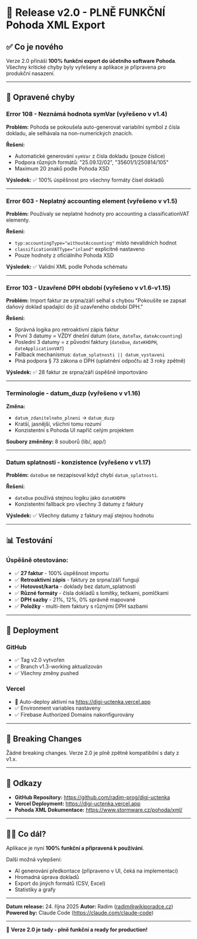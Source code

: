 # 🎉 Release v2.0 - PLNĚ FUNKČNÍ Pohoda XML Export

## ✅ Co je nového

Verze 2.0 přináší **100% funkční export do účetního software Pohoda**. Všechny kritické chyby byly vyřešeny a aplikace je připravena pro produkční nasazení.

---

## 🔧 Opravené chyby

### Error 108 - Neznámá hodnota symVar (vyřešeno v v1.4)
**Problém:** Pohoda se pokoušela auto-generovat variabilní symbol z čísla dokladu, ale selhávala na non-numerických znacích.

**Řešení:**
- Automatické generování `symVar` z čísla dokladu (pouze číslice)
- Podpora různých formátů: "25.09.12/02", "35601/1/250814/105"
- Maximum 20 znaků podle Pohoda XSD

**Výsledek:** ✅ 100% úspěšnost pro všechny formáty čísel dokladů

---

### Error 603 - Neplatný accounting element (vyřešeno v v1.5)
**Problém:** Používaly se neplatné hodnoty pro accounting a classificationVAT elementy.

**Řešení:**
- `typ:accountingType="withoutAccounting"` místo nevalidních hodnot
- `classificationVATType="inland"` explicitně nastaveno
- Pouze hodnoty z oficiálního Pohoda XSD

**Výsledek:** ✅ Validní XML podle Pohoda schématu

---

### Error 103 - Uzavřené DPH období (vyřešeno v v1.6-v1.15)
**Problém:** Import faktur ze srpna/září selhal s chybou "Pokoušíte se zapsat daňový doklad spadající do již uzavřeného období DPH."

**Řešení:**
- Správná logika pro retroaktivní zápis faktur
- První 3 datumy = VŽDY dnešní datum (`date`, `dateTax`, `dateAccounting`)
- Poslední 3 datumy = z původní faktury (`dateDue`, `dateKHDPH`, `dateApplicationVAT`)
- Fallback mechanismus: `datum_splatnosti || datum_vystaveni`
- Plná podpora § 73 zákona o DPH (uplatnění odpočtu až 3 roky zpětně)

**Výsledek:** ✅ 28 faktur ze srpna/září úspěšně importováno

---

### Terminologie - datum_duzp (vyřešeno v v1.16)
**Změna:**
- `datum_zdanitelneho_plneni` → `datum_duzp`
- Kratší, jasnější, všichni tomu rozumí
- Konzistentní s Pohoda UI napříč celým projektem

**Soubory změněny:** 8 souborů (lib/, app/)

---

### Datum splatnosti - konzistence (vyřešeno v v1.17)
**Problém:** `dateDue` se nezapisoval když chybí `datum_splatnosti`.

**Řešení:**
- `dateDue` používá stejnou logiku jako `dateKHDPH`
- Konzistentní fallback pro všechny 3 datumy z faktury

**Výsledek:** ✅ Všechny datumy z faktury mají stejnou hodnotu

---

## 📊 Testování

### Úspěšně otestováno:
- ✅ **27 faktur** - 100% úspěšnost importu
- ✅ **Retroaktivní zápis** - faktury ze srpna/září fungují
- ✅ **Hotovost/karta** - doklady bez datum_splatnosti
- ✅ **Různé formáty** - čísla dokladů s lomítky, tečkami, pomlčkami
- ✅ **DPH sazby** - 21%, 12%, 0% správně mapované
- ✅ **Položky** - multi-item faktury s různými DPH sazbami

---

## 🚀 Deployment

### GitHub
- ✅ Tag v2.0 vytvořen
- ✅ Branch v1.3-working aktualizován
- ✅ Všechny změny pushed

### Vercel
- 🔄 Auto-deploy aktivní na https://digi-uctenka.vercel.app
- ✅ Environment variables nastaveny
- ✅ Firebase Authorized Domains nakonfigurovány

---

## 📝 Breaking Changes

Žádné breaking changes. Verze 2.0 je plně zpětně kompatibilní s daty z v1.x.

---

## 🔗 Odkazy

- **GitHub Repository:** https://github.com/radim-prog/digi-uctenka
- **Vercel Deployment:** https://digi-uctenka.vercel.app
- **Pohoda XML Dokumentace:** https://www.stormware.cz/pohoda/xml/

---

## 👨‍💻 Co dál?

Aplikace je nyní **100% funkční a připravená k používání**.

Další možná vylepšení:
- AI generování předkontace (připraveno v UI, čeká na implementaci)
- Hromadná úprava dokladů
- Export do jiných formátů (CSV, Excel)
- Statistiky a grafy

---

**Datum release:** 24. října 2025
**Autor:** Radim (radim@wikiporadce.cz)
**Powered by:** Claude Code (https://claude.com/claude-code)

---

🎉 **Verze 2.0 je tady - plně funkční a ready for production!**
